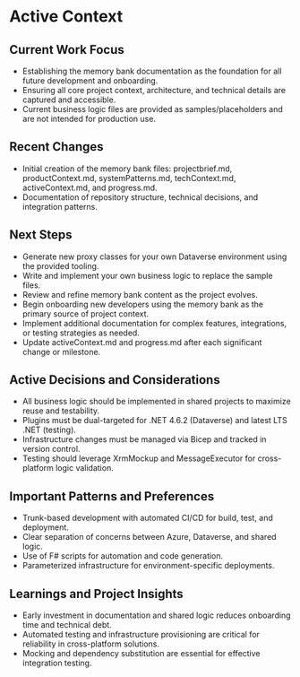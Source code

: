 # Active Context

## Current Work Focus
- Establishing the memory bank documentation as the foundation for all future development and onboarding.
- Ensuring all core project context, architecture, and technical details are captured and accessible.
- Current business logic files are provided as samples/placeholders and are not intended for production use.

## Recent Changes
- Initial creation of the memory bank files: projectbrief.md, productContext.md, systemPatterns.md, techContext.md, activeContext.md, and progress.md.
- Documentation of repository structure, technical decisions, and integration patterns.

## Next Steps
- Generate new proxy classes for your own Dataverse environment using the provided tooling.
- Write and implement your own business logic to replace the sample files.
- Review and refine memory bank content as the project evolves.
- Begin onboarding new developers using the memory bank as the primary source of project context.
- Implement additional documentation for complex features, integrations, or testing strategies as needed.
- Update activeContext.md and progress.md after each significant change or milestone.

## Active Decisions and Considerations
- All business logic should be implemented in shared projects to maximize reuse and testability.
- Plugins must be dual-targeted for .NET 4.6.2 (Dataverse) and latest LTS .NET (testing).
- Infrastructure changes must be managed via Bicep and tracked in version control.
- Testing should leverage XrmMockup and MessageExecutor for cross-platform logic validation.

## Important Patterns and Preferences
- Trunk-based development with automated CI/CD for build, test, and deployment.
- Clear separation of concerns between Azure, Dataverse, and shared logic.
- Use of F# scripts for automation and code generation.
- Parameterized infrastructure for environment-specific deployments.

## Learnings and Project Insights
- Early investment in documentation and shared logic reduces onboarding time and technical debt.
- Automated testing and infrastructure provisioning are critical for reliability in cross-platform solutions.
- Mocking and dependency substitution are essential for effective integration testing.
